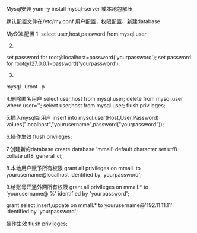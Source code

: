Mysql安装
yum -y install mysql-server
或本地包解压

默认配置文件在/etc/my.conf
用户配置，权限配置、新建database

MySQL配置
1.
select user,host,password from mysql.user

2.
set password for root@localhost=password('yourpassword');
set password for root@127.0.0.1=password('yourpassword');

3.
mysql -uroot -p

4.删除匿名用户
select user,host from mysql.user;
delete from mysql.user where user='';
select user,host from mysql.user;
flush privileges;

5.插入mysql新用户
insert into mysql.user(Host,User,Password) values("localhost","yourusername",password("yourpassword"));

6.操作生效
flush privileges;

7.创建新的database
create database 'mmall' default character set utf8 collate utf8_general_ci;

8.本地用户赋予所有权限
grant all privileges on mmall. to yourusername@localhost identified by 'yourpassword';

9.给账号开通外网所有权限
grant all privileges on mmall.* to 'yourusername@'%' identified by 'yourpassword';

grant select,insert,update on mmall.* to yourusername@'192.11.11.11' identified by 'yourpassword';

操作生效
flush privileges;










